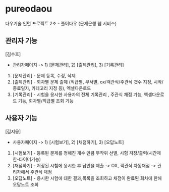 # pureodaou
다우기술 인턴 프로젝트 2조 - 풀어다우 (문제은행 웹 서비스)

## 관리자 기능

[김수호]

* 관리자페이지 -> 1) [문제관리], 2) [출제관리], 3) [기록관리]

1) [문제관리] - 문제 등록, 수정, 삭제
2) [출제관리] - 회차별 문제 출제 (직급별, 부서별, ox/객관식/주관식 갯수 지정, 시작/종료일자, 카테고리 지정 등), 엑셀다운로드  
3) [기록관리] - 시험을 응시한 사용자의 전체 기록관리 , 주관식 채점 기능, 엑셀다운로드 기능, 회차별/직급별 조회 기능



## 사용자 기능

[김지웅]

* 사용자페이지 -> 1) [시험보기], 2) [채점하기], 3) [오답노트]

1) [시험보기] - 등록된 문제를 정해진 개수 만큼 무작위 선별, 시험 저장/출력(시간제한-타이머기능)
2) [채점하기] - 저장된 시험에 응시한 후 답안을 제출 -> OX, 객관식 자동채점 -> 관리자에서 주관식 채점
3) [오답노트] - 응시한 시험에 대한 결과,목록을 조회하고 채점이 완료된 회차에 한해 오답노트 조회
